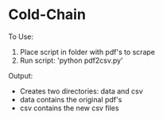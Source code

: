 # Cold-Chain

To Use:
1. Place script in folder with pdf's to scrape
2. Run script: 'python pdf2csv.py'

Output:
- Creates two directories: data and csv
- data contains the original pdf's
- csv contains the new csv files

